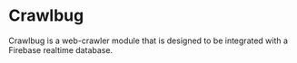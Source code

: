 # Crawlbug
Crawlbug is a web-crawler module that is designed to be integrated with a Firebase realtime database.


